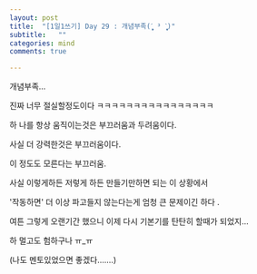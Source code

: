 ```yaml
---
layout: post
title:  "[1일1쓰기] Day 29 : 개념부족(ˊ̥̥̥̥̥ ³ ˋ̥̥̥̥̥)"
subtitle:   ""
categories: mind
comments: true

---
```






 개념부족...

진짜 너무 절실할정도이다 ㅋㅋㅋㅋㅋㅋㅋㅋㅋㅋㅋㅋㅋㅋㅋㅋ

하 나를 항상 움직이는것은 부끄러움과 두려움이다.

사실 더 강력한것은 부끄러움이다.

이 정도도 모른다는 부끄러움.

사실 이렇게하든 저렇게 하든 만들기만하면 되는 이 상황에서 

'작동하면' 더 이상 파고들지 않는다는게 엄청 큰 문제이긴 하다 .

여튼 그렇게 오랜기간 했으니 이제 다시 기본기를 탄탄히 할때가 되었지...

하 멀고도 험하구나 ㅠ_ㅠ

(나도 멘토있었으면 좋겠다.......)



